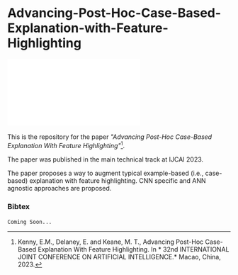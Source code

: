 # Advancing-Post-Hoc-Case-Based-Explanation-with-Feature-Highlighting

![alt text](imgs/title.pdf "Title")


This is the repository for the paper *"Advancing Post-Hoc Case-Based Explanation With Feature Highlighting"*[^1].

The paper was published in the main technical track at IJCAI 2023.

The paper proposes a way to augment typical example-based (i.e., case-based) explanation with feature highlighting. CNN specific and ANN agnostic approaches are proposed.


### Bibtex

```
Coming Soon...
```


[^1]: Kenny, E.M., Delaney, E. and Keane, M. T., Advancing Post-Hoc Case-Based Explanation With Feature Highlighting. In * 32nd INTERNATIONAL JOINT CONFERENCE ON ARTIFICIAL INTELLIGENCE.* Macao, China, 2023.
